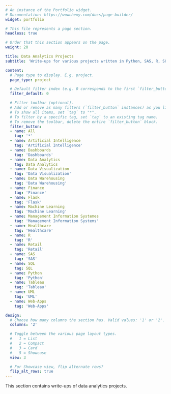 ```yaml
---
# An instance of the Portfolio widget.
# Documentation: https://wowchemy.com/docs/page-builder/
widget: portfolio

# This file represents a page section.
headless: true

# Order that this section appears on the page.
weight: 20

title: Data Analytics Projects 
subtitle: 'Write-ups for various projects written in Python, SAS, R, SQL, etc.'

content:
  # Page type to display. E.g. project.
  page_type: project

  # Default filter index (e.g. 0 corresponds to the first `filter_button` instance below).
  filter_default: 0

  # Filter toolbar (optional).
  # Add or remove as many filters (`filter_button` instances) as you like.
  # To show all items, set `tag` to "*".
  # To filter by a specific tag, set `tag` to an existing tag name.
  # To remove the toolbar, delete the entire `filter_button` block.
  filter_button:
  - name: All
    tag: '*'
  - name: Artificial Intelligence
    tag: 'Artificial Intelligence'
  - name: Dashboards
    tag: 'Dashboards'
  - name: Data Analytics
    tag: Data Analytics
  - name: Data Visualization
    tag: 'Data Visualization'
  - name: Data Warehousing
    tag: 'Data Warehousing'
  - name: Finance
    tag: 'Finance'
  - name: Flask
    tag: 'Flask'
  - name: Machine Learning
    tag: 'Machine Learning'
  - name: Management Information Systemes
    tag: 'Management Information Systems'
  - name: Healthcare
    tag: 'Healthcare'
  - name: R
    tag: 'R'
  - name: Retail
    tag: 'Retail'
  - name: SAS
    tag: 'SAS'
  - name: SQL
    tag: SQL 
  - name: Python
    tag: 'Python'
  - name: Tableau 
    tag: 'Tableau'
  - name: UML
    tag: 'UML'
  - name: Web-Apps
    tag: 'Web-Apps'

design:
  # Choose how many columns the section has. Valid values: '1' or '2'.
  columns: '2'

  # Toggle between the various page layout types.
  #   1 = List
  #   2 = Compact
  #   3 = Card
  #   5 = Showcase
  view: 3

  # For Showcase view, flip alternate rows?
  flip_alt_rows: true
---
```


This section contains write-ups of data analytics projects. 

